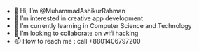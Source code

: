 - 👋 Hi, I’m @MuhammadAshikurRahman
- 👀 I’m interested in creative app development
- 🌱 I’m currently learning in Computer Science and Technology 
- 💞️ I’m looking to collaborate on wifi hacking
- 📫 How to reach me : call +8801406797200

<!---
MuhammadAshikurRahman/MuhammadAshikurRahman is a ✨ special ✨ repository because its `README.md` (this file) appears on your GitHub profile.
You can click the Preview link to take a look at your changes.
--->

